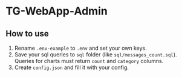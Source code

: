 # TG-WebApp-Admin
## How to use
1. Rename `.env-example` to `.env` and set your own keys.
2. Save your sql queries to `sql` folder (like `sql/messages_count.sql`). Queries for charts must return `count` and `category` columns.
3. Create `config.json` and fill it with your config.

